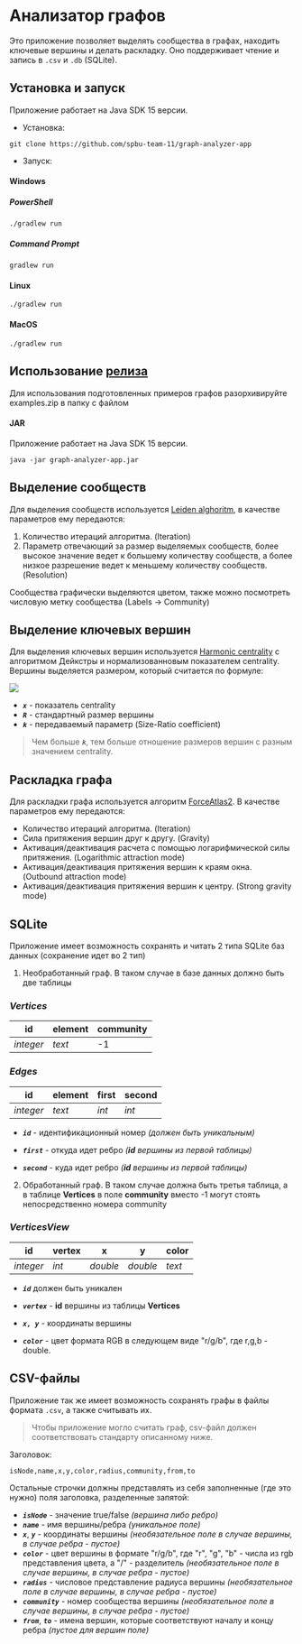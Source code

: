 # Анализатор графов
 Это приложение позволяет выделять сообщества в графах, находить ключевые вершины и делать раскладку. Оно поддерживает чтение и запись в `.csv` и `.db` (SQLite).


## Установка и запуск
 Приложение работает на Java SDK 15 версии. 

- Установка:

```
git clone https://github.com/spbu-team-11/graph-analyzer-app
```

- Запуск:

#### Windows
##### PowerShell

```
./gradlew run
```

##### Command Prompt

```
gradlew run
```

#### Linux

```
./gradlew run
```

#### MacOS

```
./gradlew run
```


## Использование [релиза](https://github.com/spbu-team-11/graph-analyzer-app/releases)

Для использования подготовленных примеров графов разорхивируйте examples.zip в папку с файлом

#### JAR

 Приложение работает на Java SDK 15 версии. 

```
java -jar graph-analyzer-app.jar
```


## Выделение сообществ 
 Для выделения сообществ используется [Leiden alghoritm](https://www.nature.com/articles/s41598-019-41695-z), в качестве параметров ему передаются:

 1. Количество итераций алгоритма. (Iteration)
 2. Параметр отвечающий за размер выделяемых сообществ, более высокое значение ведет к большему количеству сообществ, а более низкое разрешение ведет к меньшему количеству сообществ. (Resolution)

Сообщества графически выделяются цветом, также можно посмотреть числовую метку сообщества (Labels &#8594; Community)


## Выделение ключевых вершин 
 Для выделения ключевых вершин используется [Harmonic centrality](http://infoscience.epfl.ch/record/200525/files/%5bEN%5dASNA09.pdf)
с алгоритмом Дейкстры и нормализованновым показателем centrality. Вершины выделяется размером, который считается по формуле: 

![](https://render.githubusercontent.com/render/math?math=R*\frac{2((e+k)^x-(e+\frac{k}{2})^x)}{k}&mode=inline)

 - _**`x`**_ - показатель centrality
 - _**`R`**_ - стандартный размер вершины
 - _**`k`**_ - передаваемый параметр (Size-Ratio coefficient)

> Чем больше _**`k`**_, тем больше отношение размеров вершин с разным значением centrality.


## Раскладка графа
 Для раскладки графа используется алгоритм [ForceAtlas2](https://journals.plos.org/plosone/article?id=10.1371/journal.pone.0098679). В качестве параметров ему передаются:


 - Количество итераций алгоритма. (Iteration)
 - Сила притяжения вершин друг к другу. (Gravity)
 - Активация/деактивация расчета с помощью логарифмической силы притяжения. (Logarithmic attraction mode) 
 - Активация/деактивация притяжения вершин к краям окна. (Outbound attraction mode)
 - Активация/деактивация притяжения вершин к центру. (Strong gravity mode)          


## SQLite
 Приложение имеет возможность сохранять и читать 2 типа SQLite баз данных (сохранение идет во 2 тип)
 
 1) Необработанный граф. В таком случае в базе данных должно быть две таблицы
 
 
### _**Vertices**_

|  id | element | community |
|--|--|--|
| *integer* | *text* | -1 |

### _**Edges**_

|  id | element | first | second |
|--|--|--|--|
| *integer* | *text* | *int* | *int* |

 - _**`id`**_ - идентификационный номер _(должен быть уникальным)_ 

 - _**`first`**_ - откуда идет ребро _(**id** вершины из первой таблицы)_

 - _**`second`**_ - куда идет ребро _(**id** вершины из первой таблицы)_

2. Обработанный граф. В таком случае должна быть третья таблица, а в таблице **Vertices** в поле **community** вместо -1 могут стоять непосредственно номера community

### _**VerticesView**_

|  id| vertex | x | y| color |
|--|--|--|--|--|
| *integer* | *int* | *double*| *double*| *text*|

 - _**`id`**_ должен быть уникален

 - _**`vertex`**_ - **id** вершины из таблицы **Vertices**

 - _**`x, y`**_ - координаты вершины

 - _**`color`**_ - цвет формата RGB в следующем виде "r/g/b",  где r,g,b - double.


## CSV-файлы
 Приложение так же имеет возможность сохранять графы в файлы формата `.csv`, а также считывать их.

> Чтобы приложение могло считать граф, csv-файл должен соответствовать стандарту описанному ниже.

Заголовок:

```
isNode,name,x,y,color,radius,community,from,to
```
      
Остальные строчки должны представлять из себя заполненные (где это нужно) поля заголовка, разделенные запятой:

 - _**`isNode`**_ - значение true/false _(вершина либо ребро)_
 - _**`name`**_ - имя вершины/ребра _(уникальное поле)_
 - _**`x`**_, _**`y`**_ - координаты вершины _(необязательное поле в случае вершины, в случае ребра - пустое)_
 - _**`color`**_ - цвет вершины в формате "r/g/b", где "r", "g", "b" - числа из rgb представления цвета, а "/" - разделитель _(необязательное поле в случае вершины, в случае ребра - пустое)_
 - _**`radius`**_ - числовое представление радиуса вершины _(необязательное поле в случае вершины, в случае ребра - пустое)_
 - _**`community`**_ - номер сообщества вершины _(необязательное поле в случае вершины, в случае ребра - пустое)_
 - _**`from`**_, _**`to`**_ - имена вершин, которые соответствуют началу и концу ребра _(пустое для вершин поле)_
